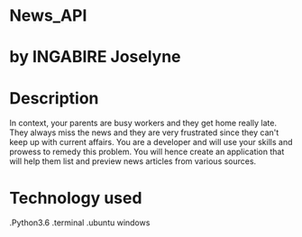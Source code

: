 # News_API
# by INGABIRE Joselyne
# Description

In context, your parents are busy workers and they get home really late. They always miss the news and they are very frustrated since they can't keep up with current affairs. You are a developer and will use your skills and prowess to remedy this problem. You will hence create an application that will help them list and preview news articles from various sources.   

# Technology used

.Python3.6
.terminal
.ubuntu windows
